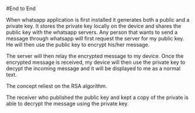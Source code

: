 #End to End

When whatsapp application is first installed it generates both a public and a private key. It stores the private key locally on the device and shares the public key with the whatsapp servers. Any person that wants to send a message through whatsapp will first request the server for my public key. He will then use the public key to encrypt his/her message. 

The server will then relay the encrypted message to my device. Once the encrypted message is received, my device will then use the private key to decypt the incoming message and it will be displayed to me as a normal text.

The concept reliest on the RSA algorithm.


The receiver who published the public key and kept a copy of the private is able to decrypt the message using the private key. 


